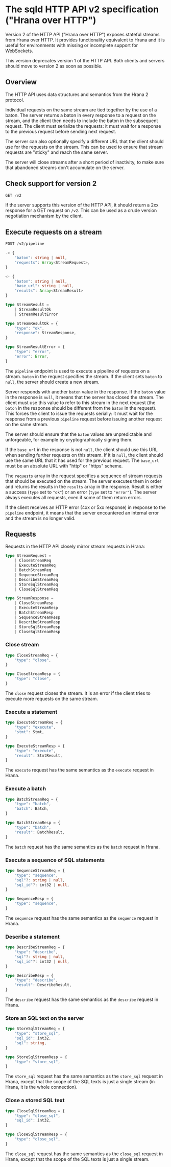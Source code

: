 # The sqld HTTP API v2 specification ("Hrana over HTTP")

Version 2 of the HTTP API ("Hrana over HTTP") exposes stateful streams from
Hrana over HTTP. It provides functionality equivalent to Hrana and it is useful
for environments with missing or incomplete support for WebSockets.

This version deprecates version 1 of the HTTP API. Both clients and servers
should move to version 2 as soon as possible.

## Overview

The HTTP API uses data structures and semantics from the Hrana 2 protocol.

Individual requests on the same stream are tied together by the use of a baton.
The server returns a baton in every response to a request on the stream, and the
client then needs to include the baton in the subsequent request. The client
must serialize the requests: it must wait for a response to the previous request
before sending next request.

The server can also optionally specify a different URL that the client should
use for the requests on the stream. This can be used to ensure that stream
requests are "sticky" and reach the same server.

The server will close streams after a short period of inactivity, to make sure
that abandoned streams don't accumulate on the server.

## Check support for version 2

```typescript
GET /v2
```

If the server supports this version of the HTTP API, it should return a 2xx
response for a GET request on `/v2`. This can be used as a crude version
negotiation mechanism by the client.

## Execute requests on a stream

```typescript
POST /v2/pipeline

-> {
    "baton": string | null,
    "requests": Array<StreamRequest>,
}

<- {
    "baton": string | null,
    "base_url": string | null,
    "results": Array<StreamResult>
}

type StreamResult =
    | StreamResultOk
    | StreamResultError

type StreamResultOk = {
    "type": "ok",
    "response": StreamResponse,
}

type StreamResultError = {
    "type": "error",
    "error": Error,
}
```

The `pipeline` endpoint is used to execute a pipeline of requests on a stream.
`baton` in the request specifies the stream. If the client sets `baton` to
`null`, the server should create a new stream.

Server responds with another `baton` value in the response. If the `baton` value
in the response is `null`, it means that the server has closed the stream. The
client must use this value to refer to this stream in the next request (the
`baton` in the response should be different from the `baton` in the request).
This forces the client to issue the requests serially: it must wait for the
response from a previous `pipeline` request before issuing another request on
the same stream.

The server should ensure that the `baton` values are unpredictable and
unforgeable, for example by cryptographically signing them.

If the `base_url` in the response is not `null`, the client should use this URL
when sending further requests on this stream. If it is `null`, the client should
use the same URL that it has used for the previous request. The `base_url`
must be an absolute URL with "http" or "https" scheme.

The `requests` array in the request specifies a sequence of stream requests that
should be executed on the stream. The server executes them in order and returns
the results in the `results` array in the response. Result is either a success
(`type` set to `"ok"`) or an error (`type` set to `"error"`). The server always
executes all requests, even if some of them return errors.

If the client receives an HTTP error (4xx or 5xx response) in response to the
`pipeline` endpoint, it means that the server encountered an internal error and
the stream is no longer valid.

## Requests

Requests in the HTTP API closely mirror stream requests in Hrana:

```typescript
type StreamRequest =
    | CloseStreamReq
    | ExecuteStreamReq
    | BatchStreamReq
    | SequenceStreamReq
    | DescribeStreamReq
    | StoreSqlStreamReq
    | CloseSqlStreamReq

type StreamResponse =
    | CloseStreamResp
    | ExecuteStreamResp
    | BatchStreamResp
    | SequenceStreamResp
    | DescribeStreamResp
    | StoreSqlStreamResp
    | CloseSqlStreamResp
```

### Close stream

```typescript
type CloseStreamReq = {
    "type": "close",
}

type CloseStreamResp = {
    "type": "close",
}
```

The `close` request closes the stream. It is an error if the client tries to
execute more requests on the same stream.

### Execute a statement

```typescript
type ExecuteStreamReq = {
    "type": "execute",
    "stmt": Stmt,
}

type ExecuteStreamResp = {
    "type": "execute",
    "result": StmtResult,
}
```

The `execute` request has the same semantics as the `execute` request in Hrana. 

### Execute a batch

```typescript
type BatchStreamReq = {
    "type": "batch",
    "batch": Batch,
}

type BatchStreamResp = {
    "type": "batch",
    "result": BatchResult,
}
```

The `batch` request has the same semantics as the `batch` request in Hrana.

### Execute a sequence of SQL statements

```typescript
type SequenceStreamReq = {
    "type": "sequence",
    "sql"?: string | null,
    "sql_id"?: int32 | null,
}

type SequenceResp = {
    "type": "sequence",
}
```

The `sequence` request has the same semantics as the `sequence` request in
Hrana.

### Describe a statement

```typescript
type DescribeStreamReq = {
    "type": "describe",
    "sql"?: string | null,
    "sql_id"?: int32 | null,
}

type DescribeResp = {
    "type": "describe",
    "result": DescribeResult,
}
```

The `describe` request has the same semantics as the `describe` request in
Hrana.

### Store an SQL text on the server

```typescript
type StoreSqlStreamReq = {
    "type": "store_sql",
    "sql_id": int32,
    "sql": string,
}

type StoreSqlStreamResp = {
    "type": "store_sql",
}
```

The `store_sql` request has the same semantics as the `store_sql` request in
Hrana, except that the scope of the SQL texts is just a single stream (in Hrana,
it is the whole connection).

### Close a stored SQL text

```typescript
type CloseSqlStreamReq = {
    "type": "close_sql",
    "sql_id": int32,
}

type CloseSqlStreamResp = {
    "type": "close_sql",
}
```

The `close_sql` request has the same semantics as the `close_sql` request in
Hrana, except that the scope of the SQL texts is just a single stream.
